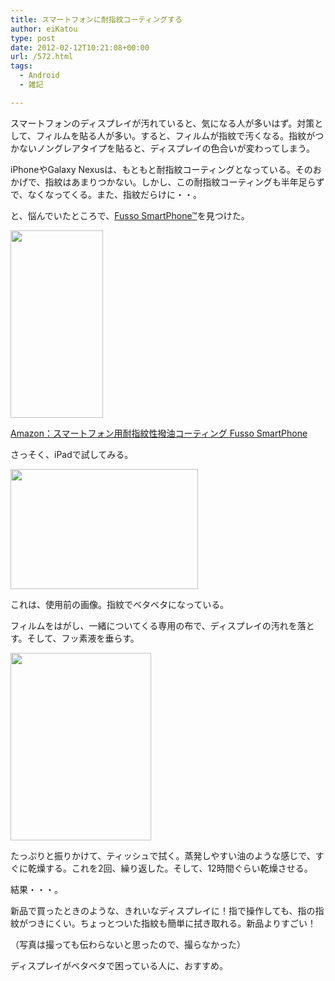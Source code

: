 ```yaml
---
title: スマートフォンに耐指紋コーティングする
author: eiKatou
type: post
date: 2012-02-12T10:21:08+00:00
url: /572.html
tags:
  - Android
  - 雑記

---
```

スマートフォンのディスプレイが汚れていると、気になる人が多いはず。対策として、フィルムを貼る人が多い。すると、フィルムが指紋で汚くなる。指紋がつかないノングレアタイプを貼ると、ディスプレイの色合いが変わってしまう。

iPhoneやGalaxy Nexusは、もともと耐指紋コーティングとなっている。そのおかげで、指紋はあまりつかない。しかし、この耐指紋コーティングも半年足らずで、なくなってくる。また、指紋だらけに・・。

と、悩んでいたところで、[Fusso SmartPhone™][1]を見つけた。

[<img src="http://eikatou.net/blog/wp-content/uploads/2012/02/20120212_fusso4-148x300.jpg" alt="" title="20120212_fusso4" width="148" height="300" class="alignnone size-medium wp-image-576" srcset="/uploads/2012/02/20120212_fusso4-148x300.jpg 148w, /uploads/2012/02/20120212_fusso4.jpg 250w" sizes="(max-width: 148px) 100vw, 148px" />][2]

[Amazon：スマートフォン用耐指紋性撥油コーティング Fusso SmartPhone][2]

さっそく、iPadで試してみる。

<!--more-->


  
[<img src="http://eikatou.net/blog/wp-content/uploads/2012/02/20120212_fusso1-300x192.jpg" alt="" title="20120212_fusso1" width="300" height="192" class="alignnone size-medium wp-image-573" srcset="/uploads/2012/02/20120212_fusso1-300x192.jpg 300w, /uploads/2012/02/20120212_fusso1.jpg 400w" sizes="(max-width: 300px) 100vw, 300px" />][3]

これは、使用前の画像。指紋でベタベタになっている。

フィルムをはがし、一緒についてくる専用の布で、ディスプレイの汚れを落とす。そして、フッ素液を垂らす。

[<img src="http://eikatou.net/blog/wp-content/uploads/2012/02/20120212_fusso3-225x300.jpg" alt="" title="20120212_fusso3" width="225" height="300" class="alignnone size-medium wp-image-575" srcset="/uploads/2012/02/20120212_fusso3-225x300.jpg 225w, /uploads/2012/02/20120212_fusso3.jpg 400w" sizes="(max-width: 225px) 100vw, 225px" />][4]

たっぷりと振りかけて、ティッシュで拭く。蒸発しやすい油のような感じで、すぐに乾燥する。これを2回、繰り返した。そして、12時間ぐらい乾燥させる。

結果・・・。
  
新品で買ったときのような、きれいなディスプレイに！指で操作しても、指の指紋がつきにくい。ちょっとついた指紋も簡単に拭き取れる。新品よりすごい！
  
（写真は撮っても伝わらないと思ったので、撮らなかった）

ディスプレイがベタベタで困っている人に、おすすめ。

 [1]: http://www.apeiros.jp/apeiros/Fussode_COAT
 [2]: http://www.amazon.co.jp/dp/B006KJCNXM/
 [3]: http://eikatou.net/blog/wp-content/uploads/2012/02/20120212_fusso1.jpg
 [4]: http://eikatou.net/blog/wp-content/uploads/2012/02/20120212_fusso3.jpg
